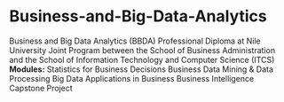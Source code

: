 # Business-and-Big-Data-Analytics
Business and Big Data Analytics (BBDA) Professional Diploma at Nile University
Joint Program between the School of Business Administration and  the School of Information Technology and Computer Science (ITCS)
**Modules:**
Statistics for Business Decisions 
Business Data Mining & Data Processing 
Big Data Applications in Business 
Business Intelligence 
Capstone Project 
